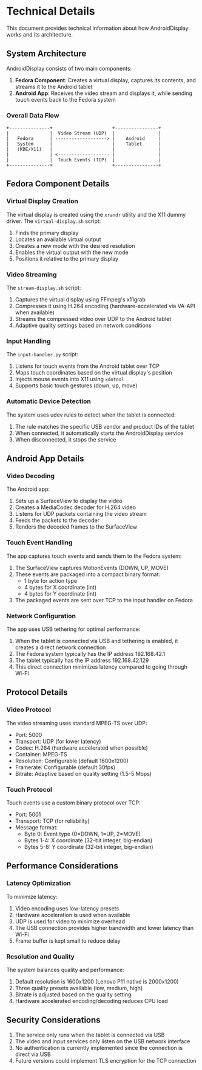 # Technical Details

This document provides technical information about how AndroidDisplay works and its architecture.

## System Architecture

AndroidDisplay consists of two main components:

1. **Fedora Component**: Creates a virtual display, captures its contents, and streams it to the Android tablet
2. **Android App**: Receives the video stream and displays it, while sending touch events back to the Fedora system

### Overall Data Flow

```
+---------------+                      +----------------+
|               |  Video Stream (UDP)  |                |
|   Fedora      | -------------------> |    Android     |
|   System      |                      |    Tablet      |
|   (KDE/X11)   |                      |                |
|               | <------------------- |                |
|               |  Touch Events (TCP)  |                |
+---------------+                      +----------------+
```

## Fedora Component Details

### Virtual Display Creation

The virtual display is created using the `xrandr` utility and the X11 dummy driver. The `virtual-display.sh` script:

1. Finds the primary display
2. Locates an available virtual output
3. Creates a new mode with the desired resolution
4. Enables the virtual output with the new mode
5. Positions it relative to the primary display

### Video Streaming

The `stream-display.sh` script:

1. Captures the virtual display using FFmpeg's x11grab
2. Compresses it using H.264 encoding (hardware-accelerated via VA-API when available)
3. Streams the compressed video over UDP to the Android tablet
4. Adaptive quality settings based on network conditions

### Input Handling

The `input-handler.py` script:

1. Listens for touch events from the Android tablet over TCP
2. Maps touch coordinates based on the virtual display's position
3. Injects mouse events into X11 using `xdotool`
4. Supports basic touch gestures (down, up, move)

### Automatic Device Detection

The system uses udev rules to detect when the tablet is connected:

1. The rule matches the specific USB vendor and product IDs of the tablet
2. When connected, it automatically starts the AndroidDisplay service
3. When disconnected, it stops the service

## Android App Details

### Video Decoding

The Android app:

1. Sets up a SurfaceView to display the video
2. Creates a MediaCodec decoder for H.264 video
3. Listens for UDP packets containing the video stream
4. Feeds the packets to the decoder
5. Renders the decoded frames to the SurfaceView

### Touch Event Handling

The app captures touch events and sends them to the Fedora system:

1. The SurfaceView captures MotionEvents (DOWN, UP, MOVE)
2. These events are packaged into a compact binary format:
   - 1 byte for action type
   - 4 bytes for X coordinate (int)
   - 4 bytes for Y coordinate (int)
3. The packaged events are sent over TCP to the input handler on Fedora

### Network Configuration

The app uses USB tethering for optimal performance:

1. When the tablet is connected via USB and tethering is enabled, it creates a direct network connection
2. The Fedora system typically has the IP address 192.168.42.1
3. The tablet typically has the IP address 192.168.42.129
4. This direct connection minimizes latency compared to going through Wi-Fi

## Protocol Details

### Video Protocol

The video streaming uses standard MPEG-TS over UDP:

- Port: 5000
- Transport: UDP (for lower latency)
- Codec: H.264 (hardware accelerated when possible)
- Container: MPEG-TS
- Resolution: Configurable (default 1600x1200)
- Framerate: Configurable (default 30fps)
- Bitrate: Adaptive based on quality setting (1.5-5 Mbps)

### Touch Protocol

Touch events use a custom binary protocol over TCP:

- Port: 5001
- Transport: TCP (for reliability)
- Message format:
  - Byte 0: Event type (0=DOWN, 1=UP, 2=MOVE)
  - Bytes 1-4: X coordinate (32-bit integer, big-endian)
  - Bytes 5-8: Y coordinate (32-bit integer, big-endian)

## Performance Considerations

### Latency Optimization

To minimize latency:

1. Video encoding uses low-latency presets
2. Hardware acceleration is used when available
3. UDP is used for video to minimize overhead
4. The USB connection provides higher bandwidth and lower latency than Wi-Fi
5. Frame buffer is kept small to reduce delay

### Resolution and Quality

The system balances quality and performance:

1. Default resolution is 1600x1200 (Lenovo P11 native is 2000x1200)
2. Three quality presets available (low, medium, high)
3. Bitrate is adjusted based on the quality setting
4. Hardware accelerated encoding/decoding reduces CPU load

## Security Considerations

1. The service only runs when the tablet is connected via USB
2. The video and input services only listen on the USB network interface
3. No authentication is currently implemented since the connection is direct via USB
4. Future versions could implement TLS encryption for the TCP connection